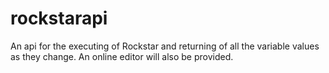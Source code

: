 # rockstarapi
An api for the executing of Rockstar and returning of all the variable values as they change. An online editor will also be provided.
